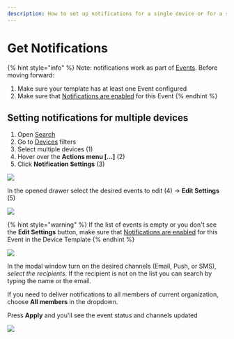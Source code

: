 ```yaml
---
description: How to set up notifications for a single device or for a selection of devices.
---
```


# Get Notifications

{% hint style="info" %}
Note: notifications work as part of [Events](../web-dashboard/products/events/). Before moving forward:

1. Make sure your template has at least one Event configured
2. Make sure that [Notifications are enabled](../web-dashboard/products/events/custom-events/events-notification-settings.md) for this Event
{% endhint %}

## Setting notifications for multiple devices

1. Open [Search](../web-dashboard/search-data.md)
2. Go to [Devices](../web-dashboard/devices/) filters
3. Select multiple devices \(1\)
4. Hover over the **Actions menu \[...\]** \(2\)
5. Click **Notification Settings** \(3\)

![](https://user-images.githubusercontent.com/72824404/119673690-3ae3e700-be44-11eb-86e0-147f6a22b977.png)

In the opened drawer select the desired events to edit \(4\)  -&gt; **Edit Settings** \(5\)

![](https://user-images.githubusercontent.com/72824404/119675163-79c66c80-be45-11eb-93d1-71f02150a0b0.png)

{% hint style="warning" %}
If the list of events is empty or you don't see the **Edit Settings** button, make sure that [Notifications are enabled](../web-dashboard/products/events/custom-events/events-notification-settings.md) for this Event in the Device Template
{% endhint %}

![](https://user-images.githubusercontent.com/72824404/119676364-797aa100-be46-11eb-98e6-c8a4a16ae06e.png)

In the modal window turn on the desired channels \(Email, Push, or SMS\), _select the recipients_. If the recipient is not on the list you can search by typing the name or the email.

If you need to deliver notifications to all members of current organization, choose **All members** in the dropdown.

Press **Apply** and you'll see the event status and channels updated

![](https://user-images.githubusercontent.com/72824404/119677034-0887b900-be47-11eb-8a2d-638bcc35c38f.png)

